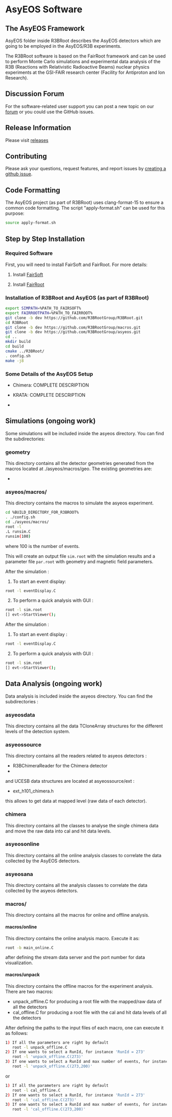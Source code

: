 # AsyEOS Software

## The AsyEOS Framework
AsyEOS folder inside R3BRoot describes the AsyEOS detectors which are going to be employed in the AsyEOS/R3B experiments.

The R3BRoot software is based on the FairRoot framework and can be used to perform Monte Carlo simulations and experimental data analysis of the R3B (Reactions with Relativistic Radioactive Beams) nuclear physics experiments at the GSI-FAIR research center (Facility for Antiproton and Ion Research).

## Discussion Forum
For the software-related user support you can post a new topic on our [forum](https://forum.gsi.de/index.php?t=index&cat=40&) or you could use the GitHub issues.

## Release Information
Please visit [releases](https://github.com/R3BRootGroup/asyeos/releases)

## Contributing
Please ask your questions, request features, and report issues by [creating a github issue](https://github.com/R3BRootGroup/asyeos/issues/new/choose).

## Code Formatting
The AsyEOS project (as part of R3BRoot) uses clang-format-15 to ensure a common code formatting. The script "apply-format.sh" can be used for this purpose: 
~~~bash
source apply-format.sh
~~~

## Step by Step Installation

### Required Software

First, you will need to install FairSoft and FairRoot. For more details:

1. Install [FairSoft](https://github.com/FairRootGroup/FairSoft)

2. Install [FairRoot](http://fairroot.gsi.de)

### Installation of R3BRoot and AsyEOS (as part of R3BRoot)

~~~bash
export SIMPATH=%PATH_TO_FAIRSOFT%
export FAIRROOTPATH=%PATH_TO_FAIRROOT%
git clone -b dev https://github.com/R3BRootGroup/R3BRoot.git
cd R3BRoot
git clone -b dev https://github.com/R3BRootGroup/macros.git
git clone -b dev https://github.com/R3BRootGroup/asyeos.git
cd ..
mkdir build
cd build
cmake ../R3BRoot/
. config.sh
make -j8
~~~

### Some Details of the AsyEOS Setup

- Chimera:
COMPLETE DESCRIPTION

- KRATA:
COMPLETE DESCRIPTION

- 

## Simulations (ongoing work)

Some simulations will be included inside the asyeos directory. You can find the subdirectories:

### geometry

This directory contains all the detector geometries generated from the macros located at ./asyeos/macros/geo. The existing geometries are:

- 

### asyeos/macros/

This directory contains the macros to simulate the asyeos experiment. 

~~~bash
cd %BUILD_DIRECTORY_FOR_R3BROOT%
. ./config.sh
cd ./asyeos/macros/
root -l 
.L runsim.C
runsim(100)
~~~
where 100 is the number of events.

This will create an output file `sim.root` with the simulation results and a parameter file `par.root` with geometry and magnetic field parameters.

After the simulation :

1. To start an event display:

~~~bash
root -l eventDisplay.C
~~~

2. To perform a quick analysis with GUI :

~~~bash
root -l sim.root
[] evt->StartViewer();
~~~


After the simulation :

1. To start an event display :

~~~bash
root -l eventDisplay.C
~~~

2. To perform a quick analysis with GUI :

~~~bash
root -l sim.root
[] evt->StartViewer();
~~~

## Data Analysis (ongoing work)

Data analysis is included inside the asyeos directory. You can find the subdirectories :

### asyeosdata

This directory contains all the data TCloneArray structures for the different levels of the detection system.

### asyeossource

This directory contains all the readers related to asyeos detectors :

- R3BChimeraReader for the Chimera detector
- 
and UCESB data structures are located at asyeossource/ext :

- ext_h101_chimera.h

this allows to get data at mapped level (raw data of each detector).

### chimera

This directory contains all the classes to analyse the single chimera data and move the raw data into cal and hit data levels.

### asyeosonline

This directory contains all the online analysis classes to correlate the data collected by the AsyEOS detectors.

### asyeosana

This directory contains all the analysis classes to correlate the data collected by the asyeos detectors.


### macros/

This directory contains all the macros for online and offline analysis.

#### macros/online

This directory contains the online analysis macro. Execute it as:

~~~bash
root -b main_online.C
~~~
after defining the stream data server and the port number for data visualization.


#### macros/unpack

This directory contains the offline macros for the experiment analysis. There are two macros:

- unpack_offline.C for producing a root file with the mapped/raw data of all the detectors
- cal_offline.C for producing a root file with the cal and hit data levels of all the detectors

After defining the paths to the input files of each macro, one can execute it as follows:

~~~bash
1) If all the parameters are right by default
   root -l unpack_offline.C
2) If one wants to select a RunId, for instance 'RunId = 273'
   root -l 'unpack_offline.C(273)'
3) If one wants to select a RunId and max number of events, for instance 'RunId = 273' and 'nev = 200'
   root -l 'unpack_offline.C(273,200)'
~~~
or

~~~bash
1) If all the parameters are right by default
   root -l cal_offline.C
2) If one wants to select a RunId, for instance 'RunId = 273'
   root -l 'cal_offline.C(273)'
3) If one wants to select a RunId and max number of events, for instance 'RunId = 273' and 'nev = 200'
   root -l 'cal_offline.C(273,200)'
~~~
